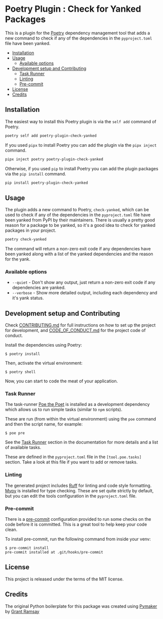 # Poetry Plugin : Check for Yanked Packages <!-- omit in toc -->

This is a plugin for the [Poetry](https://python-poetry.org/) dependency
management tool that adds a new command to check if any of the dependencies in
the `pyproject.toml` file have been yanked.

- [Installation](#installation)
- [Usage](#usage)
  - [Available options](#available-options)
- [Development setup and Contributing](#development-setup-and-contributing)
  - [Task Runner](#task-runner)
  - [Linting](#linting)
  - [Pre-commit](#pre-commit)
- [License](#license)
- [Credits](#credits)

## Installation

The easiest way to install this Poetry plugin is via the `self add` command of
Poetry.

```bash
poetry self add poetry-plugin-check-yanked
```

If you used `pipx` to install Poetry you can add the plugin via the `pipx
inject` command.

```bash
pipx inject poetry poetry-plugin-check-yanked
```

Otherwise, if you used `pip` to install Poetry you can add the plugin packages
via the `pip install` command.

```bash
pip install poetry-plugin-check-yanked
```

## Usage

The plugin adds a new command to Poetry, `check-yanked`, which can be used to
check if any of the dependencies in the `pyproject.toml` file have been yanked
from PyPI by their maintainers. There is usually a pretty good reason for a
package to be yanked, so it's a good idea to check for yanked packages in your
project.

```bash
poetry check-yanked
```

The command will return a non-zero exit code if any dependencies have been
yanked along with a list of the yanked dependencies and the reason for the yank.

### Available options

- `--quiet` - Don't show any output, just return a non-zero exit code if any
  dependencies are yanked.
- `--verbose` - Show more detailed output, including each dependency and it's
  yank status.

## Development setup and Contributing

Check [CONTRIBUTING.md](CONTRIBUTING.md) for full instructions on how to set up
the project for development, and [CODE_OF_CONDUCT.md](CODE_OF_CONDUCT.md) for
the project code of conduct.

Install the dependencies using Poetry:

```console
$ poetry install
```

Then, activate the virtual environment:

```console
$ poetry shell
```

Now, you can start to code the meat of your application.

### Task Runner

The task-runner [Poe the Poet](https://poethepoet.natn.io/) is installed
as a development dependency which allows us to run simple tasks (similar to
`npm` scripts).

These are run (from within the virtual environment) using the `poe` command and
then the script name, for example:

```console
$ poe pre
```

See the [Task Runner](https://py-maker.seapagan.net/tasks/) section in the
documentation for more details and a list of available tasks.

These are defined in the `pyproject.toml` file in the `[tool.poe.tasks]`
section. Take a look at this file if you want to add or remove tasks.

### Linting

The generated project includes [Ruff](https://docs.astral.sh/ruff/) for linting
and code style formatting. [Mypy](http://mypy-lang.org/) is installed for type
checking. These are set quite strictly by default, but you can edit the tools
configuration in the `pyproject.toml` file.

### Pre-commit

There is a [pre-commit](https://pre-commit.com/) configuration provided to run
some checks on the code before it is committed.  This is a great tool to help
keep your code clean.

To install pre-commit, run the following command from inside your venv:

```console
$ pre-commit install
pre-commit installed at .git/hooks/pre-commit
```

## License

This project is released under the terms of the MIT license.

## Credits

The original Python boilerplate for this package was created using
[Pymaker](https://github.com/seapagan/py-maker) by [Grant
Ramsay](https://github.com/seapagan)
